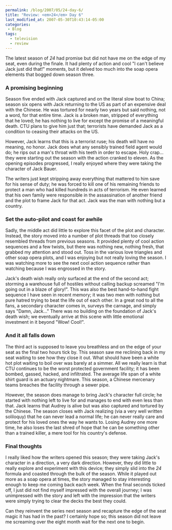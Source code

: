 ```yaml
---
permalink: /blog/2007/05/24-day-6/
title: "Review: <em>24</em> Day 6"
last_modified_at: 2007-05-30T10:43:14-05:00
categories:
 - Blog
tags:
  - television
  - review
---
```


The latest season of _24_ had promise but did not have me on the edge of my seat, even during the finale. It had plenty
of action and cool &quot;I can't believe Jack just did that!&quot; moments, but it delved too much into the soap opera
elements that bogged down season three.

### A promising beginning
Season five ended with Jack captured and on the literal slow boat to China; season six opens with Jack returning to the
US as part of an expensive deal with the Chinese. He was tortured for nearly two years but said nothing, not a word, for
that entire time. Jack is a broken man, stripped of everything that he loved; he has nothing to live for except the
promise of a meaningful death.  CTU plans to give him just that; terrorists have demanded Jack as a condition to ceasing
their attacks on the US.

However, Jack learns that this is a terrorist ruse; his death will have no meaning, no honor. Jack does what any sensibly
trained field agent would do; he rips out a man's throat with his teeth in order to escape. Holy crap... they were
starting out the season with the action cranked to eleven. As the opening episodes progressed, I really enjoyed where
they were taking the character of Jack Bauer.

The writers just kept stripping away everything that mattered to him save for his sense of duty; he was forced to kill
one of his remaining friends to protect a man who had killed hundreds in acts of terrorism. He even learned that his own
family were responsible in the assassination of another friend and the plot to frame Jack for that act. Jack was the man
with nothing but a country.

### Set the auto-pilot and coast for awhile
Sadly, the middle act did little to explore this facet of the plot and character. Instead, the story moved into a number
of plot threads that too closely resembled threads from previous seasons. It provided plenty of cool action sequences
and a few twists, but there was nothing new, nothing fresh, that grabbed my attention and stood out. Toss in the various
love triangles and other soap opera plots, and I was enjoying but not really loving the season. I was watching more to
see the next cool action sequence rather than watching because I was engrossed in the story.

Jack's death wish really only surfaced at the end of the second act; storming a warehouse full of hostiles without
calling backup screamed &quot;I'm going out in a blaze of glory!&quot;. This was also the best hand-to-hand fight
sequence I have seen in recent memory; it was two men with nothing but pure hatred trying to beat the life out of each
other. In a great nod to all the fans, a secondary character comes in, surveys the carnage, and simply says &quot;Damn,
Jack...&quot; There was no building on the foundation of Jack's death wish; we eventually arrive at this scene with
little emotional investment in it beyond &quot;Wow! Cool!&quot;.

### And it all falls down
The third act is supposed to leave you breathless and on the edge of your seat as the final two hours tick by. This season
saw me reclining back in my seat waiting to see how they close it out. What should have been a white hot plot waiting to
boil over was barely at a simmer. All we really learn is that CTU continues to be the worst protected government facility;
it has been bombed, gassed, hacked, and infiltrated. The average life span of a white shirt guard is an actuary nightmare.
This season, a Chinese mercenary teams breaches the facility through a sewer pipe.

However, the season does manage to bring Jack's character full circle; he started with nothing left to live for and
manages to end with even less than that. Jack learns that Audrey is alive but was also captured and tortured by the Chinese.
The season closes with Jack realizing (via a very well written soliloquy) that he can never lead a normal life; he can
never really care and protect for his loved ones the way he wants to. Losing Audrey one more time, he also loses the
last shred of hope that he can be something other than a trained killer, a mere tool for his country's defense.

### Final thoughts
I really liked how the writers opened this season; they were taking Jack's character in a direction, a very dark direction.
However, they did little to really explore and experiment with this device; they simply slid into the _24_ formula and
coasted through the bulk of the season. While it played out more as a soap opera at times, the story managed to stay
interesting enough to keep me coming back each week. When the final seconds ticked off, I just did not find myself
impressed with the overall journey; I was unimpressed with the story and left with the impression that the writers were
simply trying to clear the decks the best they could.

Can they reinvent the series next season and recapture the edge of the seat magic it has had in the past? I certainly
hope so; this season did not leave me screaming over the eight month wait for the next one to begin.